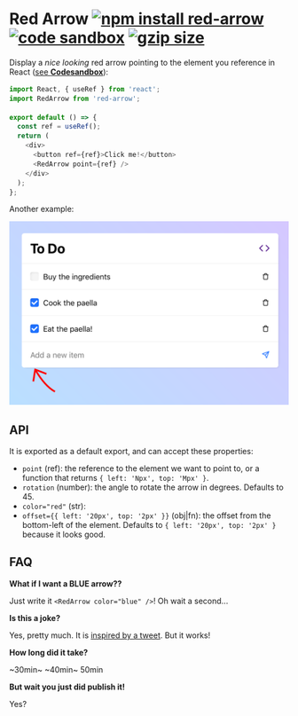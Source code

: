# Red Arrow [![npm install red-arrow](https://img.shields.io/badge/npm%20install-red--arrow-blue.svg)](https://www.npmjs.com/package/red-arrow) [![code sandbox](https://img.shields.io/badge/%20DEMO%20%20-blue.svg)](https://codesandbox.io/s/brave-robinson-gmpz8) [![gzip size](https://img.badgesize.io/franciscop/red-arrow/master/index.min.js.svg?compression=gzip)](https://github.com/franciscop/red-arrow/blob/master/index.min.js)

Display a *nice looking* red arrow pointing to the element you reference in React ([see **Codesandbox**](https://codesandbox.io/s/brave-robinson-gmpz8)):

```js
import React, { useRef } from 'react';
import RedArrow from 'red-arrow';

export default () => {
  const ref = useRef();
  return (
    <div>
      <button ref={ref}>Click me!</button>
      <RedArrow point={ref} />
    </div>
  );
};
```

Another example:

![the red arrow](./docs/example.png)

## API

It is exported as a default export, and can accept these properties:

- `point` (ref): the reference to the element we want to point to, or a function that returns `{ left: 'Npx', top: 'Mpx' }`.
- `rotation` (number): the angle to rotate the arrow in degrees. Defaults to 45.
- `color="red"` (str):
- `offset={{ left: '20px', top: '2px' }}` (obj|fn): the offset from the bottom-left of the element. Defaults to `{ left: '20px', top: '2px' }` because it looks good.


## FAQ

**What if I want a BLUE arrow??**

Just write it `<RedArrow color="blue" />`! Oh wait a second...

**Is this a joke?**

Yes, pretty much. It is [inspired by a tweet](https://twitter.com/freezydorito/status/1225110867995451394). But it works!

**How long did it take?**

~30min~ ~40min~ 50min

**But wait you just did publish it!**

Yes?
